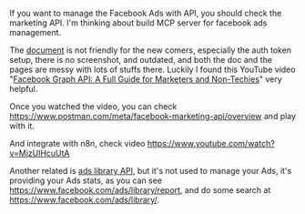 If you want to manage the Facebook Ads with API, you should check the marketing API. I'm thinking about build MCP server for facebook ads management.

The [document](https://developers.facebook.com/docs/marketing-api/) is not friendly for the new comers, especially the auth token setup, there is no screenshot, and outdated, and both the doc and the pages are messy with lots of stuffs there. Luckily I found this YouTube video "[Facebook Graph API: A Full Guide for Marketers and Non-Techies](https://www.youtube.com/watch?v=IFM3Otvb7So)" very helpful. 

Once you watched the video, you can check https://www.postman.com/meta/facebook-marketing-api/overview and play with it.

And integrate with n8n, check video https://www.youtube.com/watch?v=MjzUlHcuUtA

Another related is [ads library API](https://www.facebook.com/ads/library/api/), but it's not used to manage your Ads, it's providing your Ads stats, as you can see https://www.facebook.com/ads/library/report, and do some search at https://www.facebook.com/ads/library/.